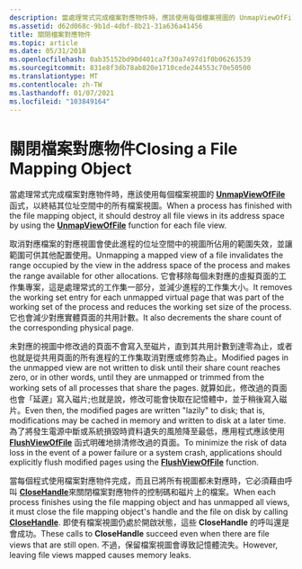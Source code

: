 ```yaml
---
description: 當處理常式完成檔案對應物件時，應該使用每個檔案視圖的 UnmapViewOfFile 函式，以終結其位址空間中的所有檔案視圖。
ms.assetid: d62d068c-9b1d-4dbf-8b21-31a636a41456
title: 關閉檔案對應物件
ms.topic: article
ms.date: 05/31/2018
ms.openlocfilehash: 0ab35152bd90d401ca7f30a7497d1f0b06263539
ms.sourcegitcommit: 831e8f3db78ab820e1710cede244553c70e50500
ms.translationtype: MT
ms.contentlocale: zh-TW
ms.lasthandoff: 01/07/2021
ms.locfileid: "103849164"
---
```

# <a name="closing-a-file-mapping-object"></a><span data-ttu-id="397ad-103">關閉檔案對應物件</span><span class="sxs-lookup"><span data-stu-id="397ad-103">Closing a File Mapping Object</span></span>

<span data-ttu-id="397ad-104">當處理常式完成檔案對應物件時，應該使用每個檔案視圖的 [**UnmapViewOfFile**](/windows/win32/api/memoryapi/nf-memoryapi-unmapviewoffile) 函式，以終結其位址空間中的所有檔案視圖。</span><span class="sxs-lookup"><span data-stu-id="397ad-104">When a process has finished with the file mapping object, it should destroy all file views in its address space by using the [**UnmapViewOfFile**](/windows/win32/api/memoryapi/nf-memoryapi-unmapviewoffile) function for each file view.</span></span>

<span data-ttu-id="397ad-105">取消對應檔案的對應視圖會使此進程的位址空間中的視圖所佔用的範圍失效，並讓範圍可供其他配置使用。</span><span class="sxs-lookup"><span data-stu-id="397ad-105">Unmapping a mapped view of a file invalidates the range occupied by the view in the address space of the process and makes the range available for other allocations.</span></span> <span data-ttu-id="397ad-106">它會移除每個未對應的虛擬頁面的工作集專案，這是處理常式的工作集一部分，並減少進程的工作集大小。</span><span class="sxs-lookup"><span data-stu-id="397ad-106">It removes the working set entry for each unmapped virtual page that was part of the working set of the process and reduces the working set size of the process.</span></span> <span data-ttu-id="397ad-107">它也會減少對應實體頁面的共用計數。</span><span class="sxs-lookup"><span data-stu-id="397ad-107">It also decrements the share count of the corresponding physical page.</span></span>

<span data-ttu-id="397ad-108">未對應的視圖中修改過的頁面不會寫入至磁片，直到其共用計數到達零為止，或者也就是從共用頁面的所有進程的工作集取消對應或修剪為止。</span><span class="sxs-lookup"><span data-stu-id="397ad-108">Modified pages in the unmapped view are not written to disk until their share count reaches zero, or in other words, until they are unmapped or trimmed from the working sets of all processes that share the pages.</span></span> <span data-ttu-id="397ad-109">就算如此，修改過的頁面也會「延遲」寫入磁片;也就是說，修改可能會快取在記憶體中，並于稍後寫入磁片。</span><span class="sxs-lookup"><span data-stu-id="397ad-109">Even then, the modified pages are written "lazily" to disk; that is, modifications may be cached in memory and written to disk at a later time.</span></span> <span data-ttu-id="397ad-110">為了將發生電源中斷或系統損毀時資料遺失的風險降至最低，應用程式應該使用 [**FlushViewOfFile**](/windows/win32/api/memoryapi/nf-memoryapi-flushviewoffile) 函式明確地排清修改過的頁面。</span><span class="sxs-lookup"><span data-stu-id="397ad-110">To minimize the risk of data loss in the event of a power failure or a system crash, applications should explicitly flush modified pages using the [**FlushViewOfFile**](/windows/win32/api/memoryapi/nf-memoryapi-flushviewoffile) function.</span></span>

<span data-ttu-id="397ad-111">當每個程式使用檔案對應物件完成，而且已將所有視圖都未對應時，它必須藉由呼叫 [**CloseHandle**](/windows/win32/api/handleapi/nf-handleapi-closehandle)來關閉檔案對應物件的控制碼和磁片上的檔案。</span><span class="sxs-lookup"><span data-stu-id="397ad-111">When each process finishes using the file mapping object and has unmapped all views, it must close the file mapping object's handle and the file on disk by calling [**CloseHandle**](/windows/win32/api/handleapi/nf-handleapi-closehandle).</span></span> <span data-ttu-id="397ad-112">即使有檔案視圖仍處於開啟狀態，這些 **CloseHandle** 的呼叫還是會成功。</span><span class="sxs-lookup"><span data-stu-id="397ad-112">These calls to **CloseHandle** succeed even when there are file views that are still open.</span></span> <span data-ttu-id="397ad-113">不過，保留檔案視圖會導致記憶體流失。</span><span class="sxs-lookup"><span data-stu-id="397ad-113">However, leaving file views mapped causes memory leaks.</span></span>

 

 

